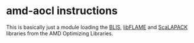 # amd-aocl instructions

This is basically just a module loading the 
[BLIS](../../b/BLIS/), [libFLAME](../../l/LibFLAME)
and [ScaLAPACK](../../s/ScaLAPACK/) 
libraries from the AMD Optimizing Libraries.
